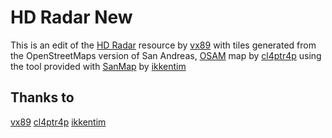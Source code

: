# HD Radar New
This is an edit of the [HD Radar](https://community.mtasa.com/index.php?p=resources&s=details&id=10983) resource by [vx89](https://community.mtasa.com/index.php?p=profile&id=372294) with tiles generated from the OpenStreetMaps version of San Andreas, [OSAM](https://forum.sa-mp.com/showthread.php?t=432706) map by [cl4ptr4p](https://forum.sa-mp.com/member.php?u=201108) using the tool provided with [SanMap](https://github.com/ikkentim/SanMap) by [ikkentim](https://github.com/ikkentim)


## Thanks to
[vx89](https://community.mtasa.com/index.php?p=profile&id=372294)
[cl4ptr4p](https://forum.sa-mp.com/member.php?u=201108)
[ikkentim](https://github.com/ikkentim)
